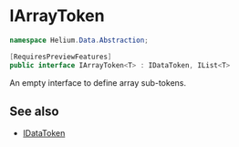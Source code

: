 # IArrayToken

~~~cs
namespace Helium.Data.Abstraction;

[RequiresPreviewFeatures]
public interface IArrayToken<T> : IDataToken, IList<T>
~~~

An empty interface to define array sub-tokens.

## See also

- [IDataToken](./datatoken.md)